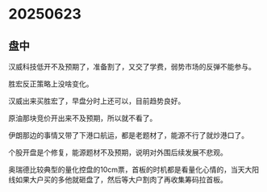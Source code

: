 # 20250623

## 盘中

汉威科技低开不及预期了，准备割了，又交了学费，弱势市场的反弹不能参与。

胜宏反正策略上没啥变化。

汉威出来买胜宏了，早盘分时上还可以，目前趋势良好。

原油那块竞价开出来不及预期，所以就不看了。

伊朗那边的事情又带了下港口航运，都是老题材了，能源不行了就炒港口了。

个股开盘是个修复，能源题材不及预期，说明对外围后续发展不悲观。

奥瑞德比较典型的量化控盘的10cm票，首板的时机都是看量化心情的，当天大阳线如果大户买的多他就砸盘了，然后等大户割肉了再收集筹码拉首板。

